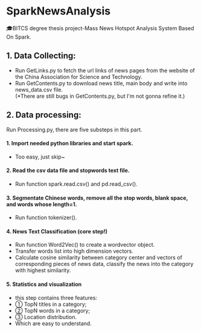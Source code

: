 # SparkNewsAnalysis
🎓BITCS degree thesis project-Mass News Hotspot Analysis System Based On Spark.

## 1. Data Collecting:

- Run GetLinks.py to fetch the url links of news pages from the website of the China Association for Science and Technology.
- Run GetContents.py to download news title, main body and write into news_data.csv file.
<br/>(*There are still bugs in GetContents.py, but I'm not gonna refine it.)
## 2. Data processing:
Run Processing.py, there are five substeps in this part.
#### 1. Import needed python libraries and start spark.
- Too easy, just skip~
#### 2. Read the csv data file and stopwords text file.
- Run function spark.read.csv() and pd.read_csv().
#### 3. Segmentate Chinese words, remove all the stop words, blank space, and words whose length=1.
- Run function tokenizer().
#### 4. News Text Classification (core step!)
- Run function Word2Vec() to create a wordvector object.
- Transfer words list into high dimension vectors.
- Calculate cosine similarity between category center and vectors of corresponding pieces of news data, classify the news into the category with highest similarity.
#### 5. Statistics and visualization
- this step contains three features:
- ① TopN titles in a category;
- ② TopN words in a category;
- ③ Location distribution.
- Which are easy to understand.